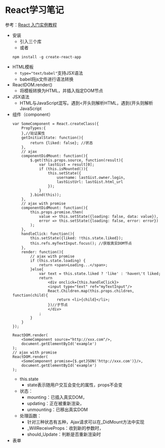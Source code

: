 # React学习笔记

参考：[React 入门实例教程](http://www.ruanyifeng.com/blog/2015/03/react.html)

- 安装
    - 引入三个库
    - 或者
    ```
    npm install -g create-react-app
    ```
- HTML模板
    - `type="text/babel"`支持JSX语法
    - babel将js文件进行语法转换
- ReactDOM.render()
    - 将模板转换为HTML，并插入指定DOM节点
- JSX语法
    - HTML与JavaScript混写。遇到<开头则解析HTML，遇到{开头则解析JavaScript
- 组件（component）
    ```
    var SomeComponent = React.createClass({
        PropTypes:{
        },//验证属性
        getInitialState: function(){
            return {liked: false}; //状态
        },
        // ajax
        componentDidMount: function(){
            $.get(this.props.source, function(result){
                var lastGist = result[0];
                if (this.isMounted()){
                    this.setState({
                        username: lastGist.owner.login,
                        lastGistUrl: lastGist.html_url
                    });
                }
            }.bind(this));
        },
        // ajax with promise
        componentDidMount: function(){
            this.props.promise.then(
                value => this.setState({loading: false, data: value}),
                error => this.setState({loading: false, error: error})
            );
        },
        handleClick: function(){
            this.setState({liked: !this.state.liked});
            this.refs.myTextInput.focus(); //获取真实DOM节点
        },
        render: function(){
            // ajax with promise
            if (this.state.loading) {
                return <span>Loading...</span>;
            }else{
                var text = this.state.liked ? 'like' : 'haven\'t liked;
                return
                    <div onclick={this.handleClick}>
                    <input type="text" ref="myTextInput"/>
                    React.Children.map(this.props.children, function(child){
                        return <li>{child}</li>;
                    })//子节点
                    </div>
                ;
            }
        }
    });
    
    ReactDOM.render(
        <SomeComponent source="http://xxx.com"/>,
        document.getElementById('example')
    );
    // ajax with promise
    ReactDOM.render(
        <SomeComponent promise={$.getJSON('http://xxx.com')}/>,
        document.getElementById('example')
    );
    ```
    - this.state
        - state表示随用户交互会变化的属性，props不会变
    - 状态：
        - mounting：已插入真实DOM，
        - updating：正在被重新渲染，
        - unmounting：已移出真实DOM
    - 处理函数：
        - 针对三种状态有五种，Ajax请求可以在_DidMount方法中实现
        - _WillReceiveProps：收到新的参数时，
        - should_Update：判断是否重新渲染时
- 表单